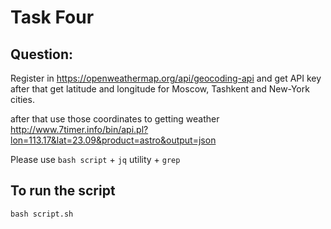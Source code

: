 # Task Four


## Question:
Register in https://openweathermap.org/api/geocoding-api and get API key
after that get latitude and longitude for Moscow, Tashkent and New-York cities.

after that use those coordinates to getting weather
http://www.7timer.info/bin/api.pl?lon=113.17&lat=23.09&product=astro&output=json

Please use ```bash script``` + ```jq``` utility + ```grep```


## To run the script
``` bash script.sh ```